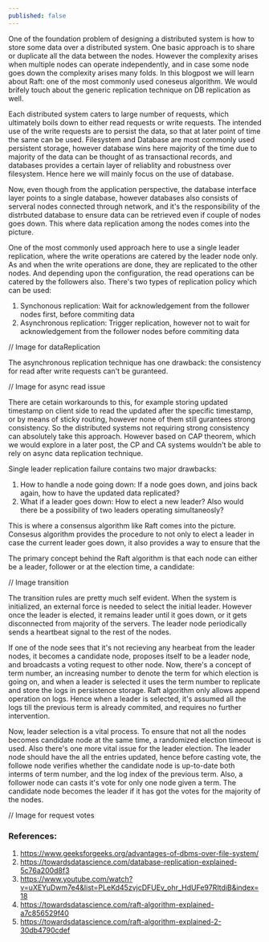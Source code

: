 ```yaml
---
published: false
---
```

One of the foundation problem of designing a distributed system is how to store some data over a distributed system. One basic approach is to share or duplicate all the data between the nodes. However the complexity arises when multiple nodes can operate independently, and in case some node goes down the complexity arises many folds. In this blogpost we will learn about Raft: one of the most commonly used coneseus algorithm. We would brifely touch about the generic replication technique on DB replication as well.

Each distributed system caters to large number of requests, which ultimately boils down to either read requests or write requests. The intended use of the write requests are to persist the data, so that at later point of time the same can be used. Filesystem and Database are most commonly used persistent storage, however database wins here majority of the time due to majority of the data can be thought of as transactional records, and databases provides a certain layer of reliablity and robustness over filesystem. Hence here we will mainly focus on the use of database.

Now, even though from the application perspective, the database interface layer points to a single database, however databases also consists of serveral nodes connected through network, and it's the responsibility of the distrbuted database to ensure data can be retrieved even if couple of nodes goes down. This where data replication among the nodes comes into the picture.

One of the most commonly used approach here to use a single leader replication, where the write operations are catered by the leader node only. As and when the write operations are done, they are replicated to the other nodes. And depending upon the configuration, the read operations can be catered by the followers also. There's two types of replication policy which can be used:
1. Synchonous replication: Wait for acknowledgement from the follower nodes first, before commiting data
2. Asynchronous replication: Trigger replication, however not to wait for acknowledgement from the follower nodes before commiting data

// Image for dataReplication

The asynchronous replication technique has one drawback: the consistency for read after write requests can't be guranteed. 

// Image for async read issue

There are cetain workarounds to this, for example storing updated timestamp on client side to read the updated after the specific timestamp, or by means of sticky routing, however none of them still gurantees strong consistency. So the distributed systems not requiring strong consistency can absolutely take this approach. However based on CAP theorem, which we would explore in a later post, the CP and CA systems wouldn't be able to rely on async data replication technique.


Single leader replication failure contains two major drawbacks:
1. How to handle a node going down: If a node goes down, and joins back again, how to have the updated data replicated?
2. What if a leader goes down: How to elect a new leader? Also would there be a possibility of two leaders operating simultaneosly?

This is where a consensus algorithm like Raft comes into the picture. Consesus algorithm provides the procedure to not only to elect a leader in case the current leader goes down, it also provides a way to ensure that the 

The primary concept behind the Raft algorithm is that each node can either be a leader, follower or at the election time, a candidate:

// Image transition

The transition rules are pretty much self evident. When the system is initialized, an external force is needed to select the initial leader. However once the leader is elected, it remains leader until it goes down, or it gets disconnected from majority of the servers. The leader node periodically sends a heartbeat signal to the rest of the nodes. 

If one of the node sees that it's not recieving any hearbeat from the leader nodes, it becomes a candidate node, proposes itself to be a leader node, and broadcasts a voting request to other node. Now, there's a concept of term number, an increasing number to denote the term for which election is going on, and when a leader is selected it uses the term number to replicate and store the logs in persistence storage. Raft algorithm only allows append operation on logs. Hence when a leader is selected, it's assumed all the logs till the previous term is already commited, and requires no further intervention.

Now, leader selection is a vital process. To ensure that not all the nodes becomes candidate node at the same time, a randomized election timeout is used. Also there's one more vital issue for the leader election. The leader node should have the all the entries updated, hence before casting vote, the followe node verifies whether the candidate node is up-to-date both interms of term number, and the log index of the previous term. Also, a follower node can casts it's vote for only one node given a term. The candidate node becomes the leader if it has got the votes for the majority of the nodes.

// Image for request votes














### References:
1. https://www.geeksforgeeks.org/advantages-of-dbms-over-file-system/
1. https://towardsdatascience.com/database-replication-explained-5c76a200d8f3
3. https://www.youtube.com/watch?v=uXEYuDwm7e4&list=PLeKd45zvjcDFUEv_ohr_HdUFe97RItdiB&index=18
2. https://towardsdatascience.com/raft-algorithm-explained-a7c856529f40
3. https://towardsdatascience.com/raft-algorithm-explained-2-30db4790cdef

